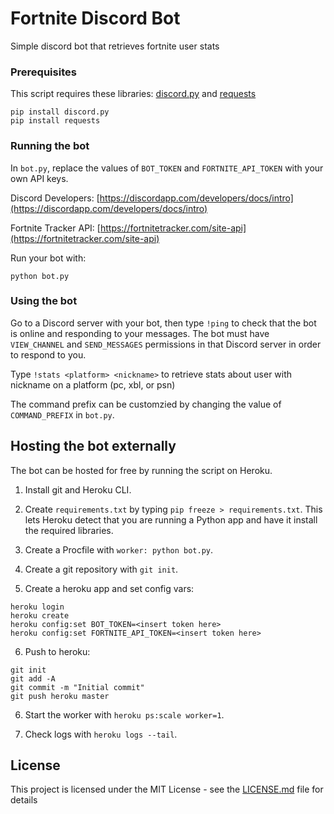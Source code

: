 # Fortnite Discord Bot

Simple discord bot that retrieves fortnite user stats

### Prerequisites

This script requires these libraries: [discord.py](https://github.com/Rapptz/discord.py) and [requests](https://github.com/requests/requests)

```
pip install discord.py
pip install requests
```

### Running the bot

In `bot.py`, replace the values of `BOT_TOKEN` and `FORTNITE_API_TOKEN` with your own API keys.

Discord Developers: [https://discordapp.com/developers/docs/intro](https://discordapp.com/developers/docs/intro)

Fortnite Tracker API: [https://fortnitetracker.com/site-api](https://fortnitetracker.com/site-api)

Run your bot with:

```
python bot.py
```

### Using the bot

Go to a Discord server with your bot, then type `!ping` to check that the bot is online and responding to your messages. The bot must have `VIEW_CHANNEL` and `SEND_MESSAGES` permissions in that Discord server in order to respond to you. 

Type `!stats <platform> <nickname>` to retrieve stats about user with nickname on a platform (pc, xbl, or psn)

The command prefix can be customzied by changing the value of `COMMAND_PREFIX` in `bot.py`.

## Hosting the bot externally

The bot can be hosted for free by running the script on Heroku.

1) Install git and Heroku CLI.

2) Create `requirements.txt` by typing `pip freeze > requirements.txt`. This lets Heroku detect that you are running a Python app and have it install the required libraries.

3) Create a Procfile with `worker: python bot.py`.

4) Create a git repository with `git init`.

5) Create a heroku app and set config vars:

```
heroku login
heroku create
heroku config:set BOT_TOKEN=<insert token here>
heroku config:set FORTNITE_API_TOKEN=<insert token here>
```

6) Push to heroku:

```
git init
git add -A
git commit -m "Initial commit"
git push heroku master
```

6) Start the worker with `heroku ps:scale worker=1`.

7) Check logs with `heroku logs --tail`.


## License

This project is licensed under the MIT License - see the [LICENSE.md](LICENSE.md) file for details
